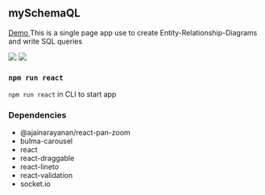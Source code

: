 ## mySchemaQL
<a href="https://myschemaql.netlify.com"> Demo </a>
This is a single page app use to create Entity-Relationship-Diagrams and write SQL queries 

<img src="query.mp4" />
<img src="svgerd.mp4" />

### `npm run react`
`npm run react` in CLI to start app

### Dependencies
 - @ajainarayanan/react-pan-zoom
 - bulma-carousel
 - react
 - react-draggable
 - react-lineto
 - react-validation
 - socket.io